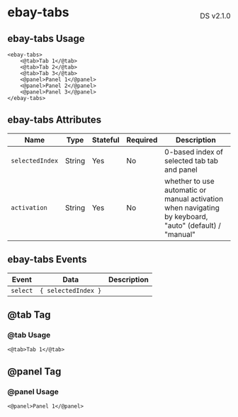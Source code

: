 <h1 style='display: flex; justify-content: space-between; align-items: center;'>
    <span>
        ebay-tabs
    </span>
    <span style='font-weight: normal; font-size: medium; margin-bottom: -15px;'>
        DS v2.1.0
    </span>
</h1>

## ebay-tabs Usage

```marko
<ebay-tabs>
    <@tab>Tab 1</@tab>
    <@tab>Tab 2</@tab>
    <@tab>Tab 3</@tab>
    <@panel>Panel 1</@panel>
    <@panel>Panel 2</@panel>
    <@panel>Panel 3</@panel>
</ebay-tabs>
```

## ebay-tabs Attributes

| Name            | Type   | Stateful | Required | Description                                                                                            |
| --------------- | ------ | -------- | -------- | ------------------------------------------------------------------------------------------------------ |
| `selectedIndex` | String | Yes      | No       | 0-based index of selected tab tab and panel                                                            |
| `activation`    | String | Yes      | No       | whether to use automatic or manual activation when navigating by keyboard, "auto" (default) / "manual" |

## ebay-tabs Events

| Event    | Data                | Description |
| -------- | ------------------- | ----------- |
| `select` | `{ selectedIndex }` |

## @tab Tag

### @tab Usage

```marko
<@tab>Tab 1</@tab>
```

## @panel Tag

### @panel Usage

```marko
<@panel>Panel 1</@panel>
```
